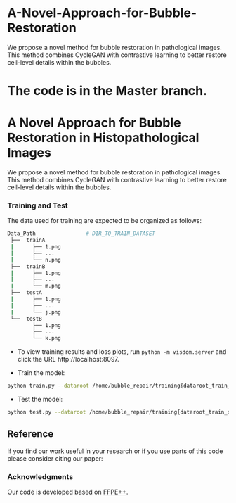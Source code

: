 # A-Novel-Approach-for-Bubble-Restoration
We propose a novel method for bubble restoration in pathological images. This method combines CycleGAN with contrastive learning to better restore cell-level details within the bubbles.

The code is in the Master branch.
=======


# A Novel Approach for Bubble Restoration in Histopathological Images

We propose a novel method for bubble restoration in pathological images. This method combines CycleGAN with contrastive learning to better restore cell-level details within the bubbles.

### Training and Test

The data used for training are expected to be organized as follows:
```bash
Data_Path                # DIR_TO_TRAIN_DATASET
 ├──  trainA
 |      ├── 1.png     
 |      ├── ...
 |      └── n.png
 ├──  trainB     
 |      ├── 1.png     
 |      ├── ...
 |      └── m.png
 ├──  testA
 |      ├── 1.png     
 |      ├── ...
 |      └── j.png
 └──  testB     
        ├── 1.png     
        ├── ...
        └── k.png

```

- To view training results and loss plots, run `python -m visdom.server` and click the URL http://localhost:8097.

- Train the model:
```bash
python train.py --dataroot /home/bubble_repair/training{dataroot_train_dir_name} --name ${model_results_dir_name} --model cycle_gan  --batch_size 1 --display_port 8096 --lr 0.0002 --num_threads 4 --gpu_ids 0 --load_size 286 --crop_size 256 --display_winsize 256 --netG unet_256 
```

- Test the model:
```bash
python test.py --dataroot /home/bubble_repair/training{dataroot_train_dir_name} --name ${model_results_dir_name} --model cycle_gan --phase test  --epoch ${epoch_number}  --num_test ${number_of_test_images} --results_dir ${result_dir_name} --netG unet_256 --gpu_ids 0 --load_size 256 --crop_size 256 --display_winsize 256
```

## Reference

If you find our work useful in your research or if you use parts of this code please consider citing our paper:



### Acknowledgments
Our code is developed based on [FFPE++](https://github.com/DeepMIALab/FFPEPlus).
